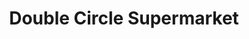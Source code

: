---
title: "Double Circle Supermarket"
url: /paranaque/double-circle-supermarket/
shop: convenience
---